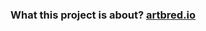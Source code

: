 ### What this project is about? [artbred.io](https://artbred.io?utm_source=github&utm_campaign=cv_repository_readme)


